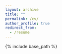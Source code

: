```yaml
---
layout: archive
title: ""
permalink: /cv/
author_profile: true
redirect_from:
  - /resume
---
```


{% include base_path %}

<object data="ChengyiLyu_CV.pdf" type="application/pdf" frameborder="0" width="100%" height="600px" style="padding: 20px;">
    <embed src="https://drive.google.com/file/d/18P4jScOTiZ82GGg_1kYqKwrea9Q5DqkM/view?usp=sharing" width="100%" height="600px"/> 
</object>


